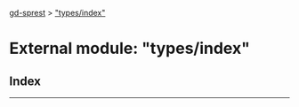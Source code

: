 [gd-sprest](../README.md) > ["types/index"](../modules/_types_index_.md)



# External module: "types/index"

## Index


---
